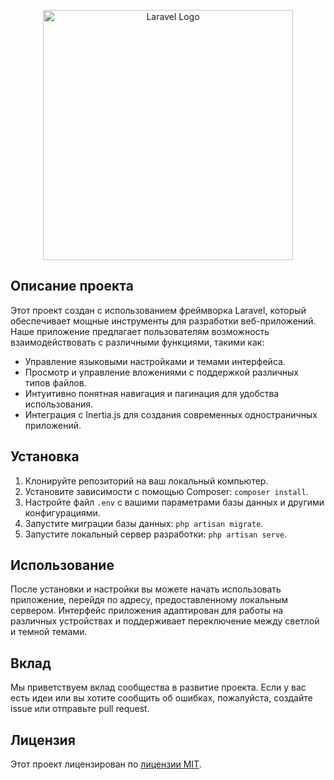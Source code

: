 <p align="center"><a href="https://laravel.com" target="_blank"><img src="https://raw.githubusercontent.com/laravel/art/master/logo-lockup/5%20SVG/2%20CMYK/1%20Full%20Color/laravel-logolockup-cmyk-red.svg" width="400" alt="Laravel Logo"></a></p>

## Описание проекта

Этот проект создан с использованием фреймворка Laravel, который обеспечивает мощные инструменты для разработки веб-приложений. Наше приложение предлагает пользователям возможность взаимодействовать с различными функциями, такими как:

- Управление языковыми настройками и темами интерфейса.
- Просмотр и управление вложениями с поддержкой различных типов файлов.
- Интуитивно понятная навигация и пагинация для удобства использования.
- Интеграция с Inertia.js для создания современных одностраничных приложений.

## Установка

1. Клонируйте репозиторий на ваш локальный компьютер.
2. Установите зависимости с помощью Composer: `composer install`.
3. Настройте файл `.env` с вашими параметрами базы данных и другими конфигурациями.
4. Запустите миграции базы данных: `php artisan migrate`.
5. Запустите локальный сервер разработки: `php artisan serve`.

## Использование

После установки и настройки вы можете начать использовать приложение, перейдя по адресу, предоставленному локальным сервером. Интерфейс приложения адаптирован для работы на различных устройствах и поддерживает переключение между светлой и темной темами.

## Вклад

Мы приветствуем вклад сообщества в развитие проекта. Если у вас есть идеи или вы хотите сообщить об ошибках, пожалуйста, создайте issue или отправьте pull request.

## Лицензия

Этот проект лицензирован по [лицензии MIT](https://opensource.org/licenses/MIT).
